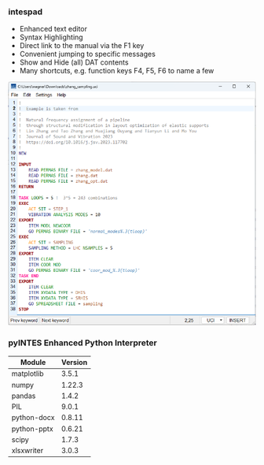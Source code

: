 ### intespad

 * Enhanced text editor  
 * Syntax Highlighting  
 * Direct link to the manual via the F1 key
 * Convenient jumping to specific messages
 * Show and Hide (all) DAT contents
 * Many shortcuts, e.g. function keys F4, F5, F6 to name a few

![intespad](/assets/intespad.png "intespad")

### pyINTES Enhanced Python Interpreter

| Module | Version |
|----    | ----    |
| matplotlib | 3.5.1 |
| numpy  | 1.22.3  |
| pandas | 1.4.2   |
| PIL    | 9.0.1   |
| python-docx | 0.8.11 |
| python-pptx | 0.6.21 |
| scipy  | 1.7.3   |
| xlsxwriter | 3.0.3 |
